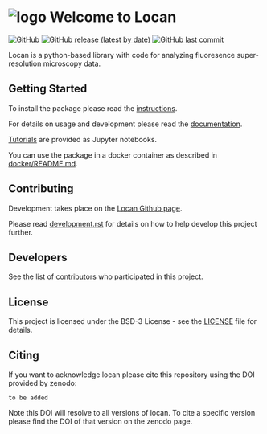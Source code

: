 ![logo](./docs/_static/logo.png) Welcome to Locan
==================================================

[![GitHub](https://img.shields.io/github/license/super-resolution/locan)](https://github.com/super-resolution/Locan/blob/master/LICENSE.md)
[![GitHub release (latest by date)](https://img.shields.io/github/v/release/super-resolution/locan)](https://github.com/super-resolution/Locan)
[![GitHub last commit](https://img.shields.io/github/last-commit/super-resolution/locan)](https://github.com/super-resolution/Locan/commits/master)

Locan is a python-based library with code for analyzing fluoresence super-resolution
microscopy data.

Getting Started
----------------

To install the package please read the [instructions](docs/source/installation.rst).

For details on usage and development please read the [documentation](docs/index.rst).

[Tutorials](docs/tutorials/tutorials.rst) are provided as Jupyter notebooks.

You can use the package in a docker container as described in [docker/README.md](docker/README.md).

Contributing
------------

Development takes place on the [Locan Github page](https://github.com/super-resolution/Locan).

Please read [development.rst](docs/source/development.rst) for details on how to help develop this project further.

Developers
----------

See the list of [contributors](docs/source/contributions.rst) who participated in this project.

License
-------

This project is licensed under the BSD-3 License - see the [LICENSE](LICENSE.md) file for details.

Citing
-------

If you want to acknowledge locan please cite this repository using the DOI provided by zenodo:

    to be added

Note this DOI will resolve to all versions of locan. 
To cite a specific version please find the DOI of that version on the zenodo page. 
